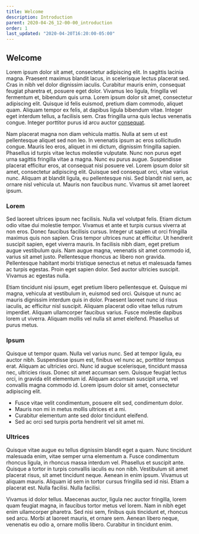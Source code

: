 ```yaml
---
title: Welcome
description: Introduction
parent: 2020-04-26_12-00-00_introduction
order: 1
last_updated: "2020-04-20T16:20:00-05:00"
---
```

## Welcome

Lorem ipsum dolor sit amet, consectetur adipiscing elit. In sagittis lacinia magna. Praesent maximus blandit lacus, in scelerisque lectus placerat sed. Cras in nibh vel dolor dignissim iaculis. Curabitur mauris enim, consequat feugiat pharetra et, posuere eget dolor. Vivamus leo ligula, fringilla vel fermentum et, bibendum quis urna. Lorem ipsum dolor sit amet, consectetur adipiscing elit. Quisque id felis euismod, pretium diam commodo, aliquet quam. Aliquam tempor ex felis, at dapibus ligula bibendum vitae. Integer eget interdum tellus, a facilisis sem. Cras fringilla urna quis lectus venenatis congue. Integer porttitor purus id arcu auctor [consequat](/).

Nam placerat magna non diam vehicula mattis. Nulla at sem ut est pellentesque aliquet sed non leo. In venenatis ipsum ac eros sollicitudin congue. Mauris leo eros, aliquet in mi dictum, dignissim fringilla sapien. Phasellus id turpis vitae lectus molestie vulputate. Nunc non purus eget urna sagittis fringilla vitae a magna. Nunc eu purus augue. Suspendisse placerat efficitur eros, at consequat nisi posuere vel. Lorem ipsum dolor sit amet, consectetur adipiscing elit. Quisque sed consequat orci, vitae varius nunc. Aliquam at blandit ligula, eu pellentesque nisi. Sed blandit nisl sem, ac ornare nisl vehicula ut. Mauris non faucibus nunc. Vivamus sit amet laoreet ipsum.

### Lorem

Sed laoreet ultrices ipsum nec facilisis. Nulla vel volutpat felis. Etiam dictum odio vitae dui molestie tempor. Vivamus et ante et turpis cursus viverra at non eros. Donec faucibus facilisis cursus. Integer ut sapien ut orci fringilla maximus quis non sapien. Cras tempor ultrices nunc at efficitur. Ut hendrerit suscipit sapien, eget viverra mauris. In facilisis nibh diam, eget pretium augue vestibulum quis. Nam augue magna, venenatis sit amet commodo id, varius sit amet justo. Pellentesque rhoncus ac libero non gravida. Pellentesque habitant morbi tristique senectus et netus et malesuada fames ac turpis egestas. Proin eget sapien dolor. Sed auctor ultricies suscipit. Vivamus ac egestas nulla.

Etiam tincidunt nisi ipsum, eget pretium libero pellentesque et. Quisque mi magna, vehicula at vestibulum in, euismod sed orci. Quisque ut nunc ac mauris dignissim interdum quis in dolor. Praesent laoreet nunc id risus iaculis, ac efficitur nisl suscipit. Aliquam placerat odio vitae tellus rutrum imperdiet. Aliquam ullamcorper faucibus varius. Fusce molestie dapibus lorem ut viverra. Aliquam mollis vel nulla sit amet eleifend. Phasellus ut purus metus.

### Ipsum

Quisque ut tempor quam. Nulla vel varius nunc. Sed at tempor ligula, eu auctor nibh. Suspendisse ipsum est, finibus vel nunc ac, porttitor tempus erat. Aliquam ac ultricies orci. Nunc id augue scelerisque, tincidunt massa nec, ultricies risus. Donec sit amet accumsan sem. Quisque feugiat lectus orci, in gravida elit elementum id. Aliquam accumsan suscipit urna, vel convallis magna commodo id. Lorem ipsum dolor sit amet, consectetur adipiscing elit.

* Fusce vitae velit condimentum, posuere elit sed, condimentum dolor.
* Mauris non mi in metus mollis ultrices et a mi.
* Curabitur elementum ante sed dolor tincidunt eleifend.
* Sed ac orci sed turpis porta hendrerit vel sit amet mi.

### Ultrices

Quisque vitae augue eu tellus dignissim blandit eget a quam. Nunc tincidunt malesuada enim, vitae semper urna elementum a. Fusce condimentum rhoncus ligula, in rhoncus massa interdum vel. Phasellus et suscipit ante. Quisque a tortor in turpis convallis iaculis eu non nibh. Vestibulum sit amet placerat risus, sit amet tincidunt neque. Aenean in enim ipsum. Vivamus ut aliquam mauris. Aliquam id sem in tortor cursus fringilla sed id nisi. Etiam a placerat est. Nulla facilisi. Nulla facilisi.

Vivamus id dolor tellus. Maecenas auctor, ligula nec auctor fringilla, lorem quam feugiat magna, in faucibus tortor metus vel lorem. Nam in nibh eget enim ullamcorper pharetra. Sed nisi sem, finibus quis tincidunt et, rhoncus sed arcu. Morbi at laoreet mauris, et ornare sem. Aenean libero neque, venenatis eu odio a, ornare mollis libero. Curabitur in tincidunt enim.
